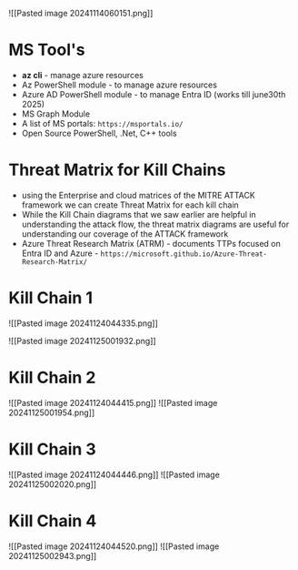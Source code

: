 ![[Pasted image 20241114060151.png]]

# MS Tool's
- **az cli** - manage azure resources 
- Az PowerShell module - to manage azure resources
- Azure AD PowerShell module - to manage Entra ID (works till june30th 2025)
- MS Graph Module
- A list of MS portals: `https://msportals.io/`
- Open Source PowerShell, .Net, C++ tools

# Threat Matrix for Kill Chains
- using the Enterprise and cloud matrices of the MITRE ATTACK framework we can create Threat Matrix for each kill chain
- While the Kill Chain diagrams that we saw earlier are helpful in understanding the attack flow, the threat matrix diagrams are useful for understanding our coverage of the ATTACK framework
- Azure Threat Research Matrix (ATRM) - documents TTPs focused on Entra ID and Azure - `https://microsoft.github.io/Azure-Threat-Research-Matrix/`


# Kill Chain 1
![[Pasted image 20241124044335.png]]

![[Pasted image 20241125001932.png]]

# Kill Chain 2
![[Pasted image 20241124044415.png]]
![[Pasted image 20241125001954.png]]
# Kill Chain 3
![[Pasted image 20241124044446.png]]
![[Pasted image 20241125002020.png]]

# Kill Chain 4
![[Pasted image 20241124044520.png]]
![[Pasted image 20241125002943.png]]

